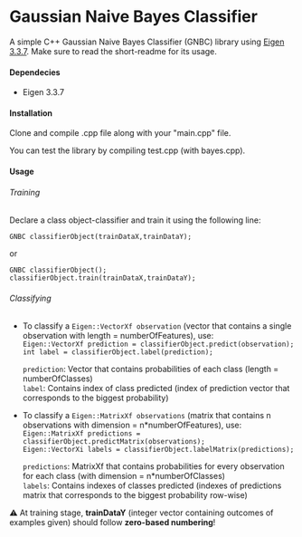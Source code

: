 # Gaussian Naive Bayes Classifier

A simple C++ Gaussian Naive Bayes Classifier (GNBC) library using [Eigen 3.3.7](https://gitlab.com/libeigen/eigen/-/archive/3.3.7/eigen-3.3.7.zip). Make sure to read the short-readme for its usage.

#### Dependecies
- Eigen 3.3.7

#### Installation
Clone and compile .cpp file along with your "main.cpp" file.

You can test the library by compiling test.cpp (with bayes.cpp).

#### Usage

###### Training
Declare a class object-classifier and train it using the following line:  

`GNBC classifierObject(trainDataX,trainDataY);`  

or  

`GNBC classifierObject();`  
`classifierObject.train(trainDataX,trainDataY);`

###### Classifying
- To classify a `Eigen::VectorXf observation` (vector that contains a single observation with length = numberOfFeatures), use:  
  `Eigen::VectorXf prediction = classifierObject.predict(observation);`  
  `int label = classifierObject.label(prediction);`  

  `prediction`: Vector that contains probabilities of each class (length = numberOfClasses)  
  `label`: Contains index of class predicted (index of prediction vector that corresponds to the biggest probability)


- To classify a `Eigen::MatrixXf observations` (matrix that contains n observations with dimension = n*numberOfFeatures), use:  
  `Eigen::MatrixXf predictions = classifierObject.predictMatrix(observations);`  
  `Eigen::VectorXi labels = classifierObject.labelMatrix(predictions);`  

  `predictions`: MatrixXf that contains probabilities for every observation for each class (with dimension = n*numberOfClasses)  
  `labels`: Contains indexes of classes predicted (indexes of predictions matrix that corresponds to the biggest probability row-wise)

:warning: At training stage, **trainDataY** (integer vector containing outcomes of examples given) should follow **zero-based numbering**!